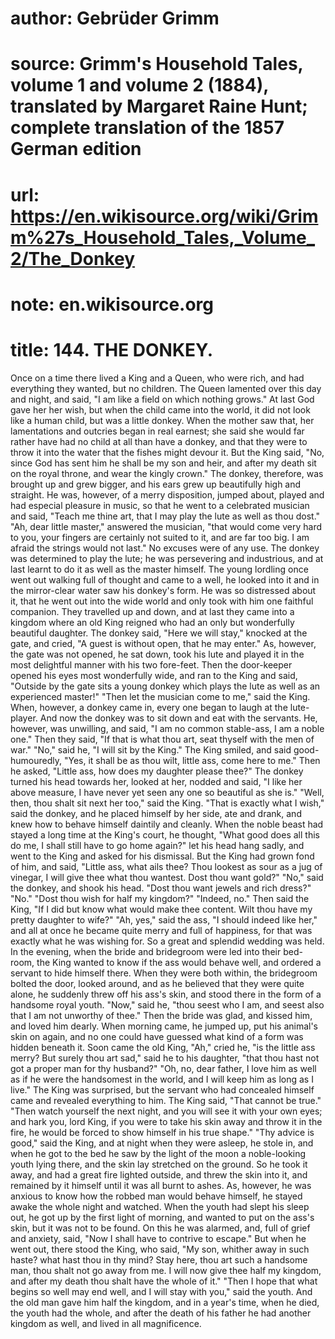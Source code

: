 # author: Gebrüder Grimm
# source: Grimm's Household Tales, volume 1 and volume 2 (1884), translated by Margaret Raine Hunt; complete translation of the 1857 German edition
# url: https://en.wikisource.org/wiki/Grimm%27s_Household_Tales,_Volume_2/The_Donkey
# note: en.wikisource.org
# title: 144. THE DONKEY. 

Once on a time there lived a King and a Queen, who were rich, and had everything they wanted, but no children. The Queen lamented over this day and night, and said, "I am like a field on which nothing grows." At last God gave her her wish, but when the child came into the world, it did not look like a human child, but was a little donkey. When the mother saw that, her lamentations and outcries began in real earnest; she said she would far rather have had no child at all than have a donkey, and that they were to throw it into the water that the fishes might devour it. But the King said, "No, since God has sent him he shall be my son and heir, and after my death sit on the royal throne, and wear the kingly crown." The donkey, therefore, was brought up and grew bigger, and his ears grew up beautifully high and straight. He was, however, of a merry disposition, jumped about, played and had especial pleasure in music, so that he went to a celebrated musician and said, "Teach me thine art, that I may play the lute as well as thou dost." "Ah, dear little master," answered the musician, "that would come very hard to you, your fingers are certainly not suited to it, and are far too big. I am afraid the strings would not ​last." No excuses were of any use. The donkey was determined to play the lute; he was persevering and industrious, and at last learnt to do it as well as the master himself. The young lordling once went out walking full of thought and came to a well, he looked into it and in the mirror-clear water saw his donkey's form. He was so distressed about it, that he went out into the wide world and only took with him one faithful companion. They travelled up and down, and at last they came into a kingdom where an old King reigned who had an only but wonderfully beautiful daughter. The donkey said, "Here we will stay," knocked at the gate, and cried, "A guest is without open, that he may enter." As, however, the gate was not opened, he sat down, took his lute and played it in the most delightful manner with his two fore-feet. Then the door-keeper opened his eyes most wonderfully wide, and ran to the King and said, "Outside by the gate sits a young donkey which plays the lute as well as an experienced master!" "Then let the musician come to me," said the King. When, however, a donkey came in, every one began to laugh at the lute-player. And now the donkey was to sit down and eat with the servants. He, however, was unwilling, and said, "I am no common stable-ass, I am a noble one." Then they said, "If that is what thou art, seat thyself with the men of war." "No," said he, "I will sit by the King." The King smiled, and said good-humouredly, "Yes, it shall be as thou wilt, little ass, come here to me." Then he asked, "Little ass, how does my daughter please thee?" The donkey turned his head towards her, looked at her, nodded and said, "I like her above measure, I have never yet seen any one so beautiful as she is." "Well, then, thou shalt sit next her too," said the King. "That is exactly what I wish," said the donkey, and he placed himself by her side, ate and drank, and knew how to behave himself daintily and cleanly. When the noble beast had stayed a long time at the King's court, he thought, "What good does all this do me, I shall still have to go home again?" let his head hang sadly, and went to the King and asked for his dismissal. But the King had grown fond of him, and said, "Little ass, what ails thee? Thou lookest as sour ​as a jug of vinegar, I will give thee what thou wantest. Dost thou want gold?" "No," said the donkey, and shook his head. "Dost thou want jewels and rich dress?" "No." "Dost thou wish for half my kingdom?" "Indeed, no." Then said the King, "If I did but know what would make thee content. Wilt thou have my pretty daughter to wife?" "Ah, yes," said the ass, "I should indeed like her," and all at once he became quite merry and full of happiness, for that was exactly what he was wishing for. So a great and splendid wedding was held. In the evening, when the bride and bridegroom were led into their bed-room, the King wanted to know if the ass would behave well, and ordered a servant to hide himself there. When they were both within, the bridegroom bolted the door, looked around, and as he believed that they were quite alone, he suddenly threw off his ass's skin, and stood there in the form of a handsome royal youth. "Now," said he, "thou seest who I am, and seest also that I am not unworthy of thee." Then the bride was glad, and kissed him, and loved him dearly. When morning came, he jumped up, put his animal's skin on again, and no one could have guessed what kind of a form was hidden beneath it. Soon came the old King, "Ah," cried he, "is the little ass merry? But surely thou art sad," said he to his daughter, "that thou hast not got a proper man for thy husband?" "Oh, no, dear father, I love him as well as if he were the handsomest in the world, and I will keep him as long as I live." The King was surprised, but the servant who had concealed himself came and revealed everything to him. The King said, "That cannot be true." "Then watch yourself the next night, and you will see it with your own eyes; and hark you, lord King, if you were to take his skin away and throw it in the fire, he would be forced to show himself in his true shape." "Thy advice is good," said the King, and at night when they were asleep, he stole in, and when he got to the bed he saw by the light of the moon a noble-looking youth lying there, and the skin lay stretched on the ground. So he took it away, and had a great fire lighted outside, and threw the skin into it, and remained ​by it himself until it was all burnt to ashes. As, however, he was anxious to know how the robbed man would behave himself, he stayed awake the whole night and watched. When the youth had slept his sleep out, he got up by the first light of morning, and wanted to put on the ass's skin, but it was not to be found. On this he was alarmed, and, full of grief and anxiety, said, "Now I shall have to contrive to escape." But when he went out, there stood the King, who said, "My son, whither away in such haste? what hast thou in thy mind? Stay here, thou art such a handsome man, thou shalt not go away from me. I will now give thee half my kingdom, and after my death thou shalt have the whole of it." "Then I hope that what begins so well may end well, and I will stay with you," said the youth. And the old man gave him half the kingdom, and in a year's time, when he died, the youth had the whole, and after the death of his father he had another kingdom as well, and lived in all magnificence. 

